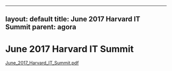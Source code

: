 
---
layout: default
title: June 2017 Harvard IT Summit
parent: agora
---

# June 2017 Harvard IT Summit

[June_2017_Harvard_IT_Summit.pdf](June%202017%20Harvard%20IT%20Summit.assets/June_2017_Harvard_IT_Summit.pdf)

